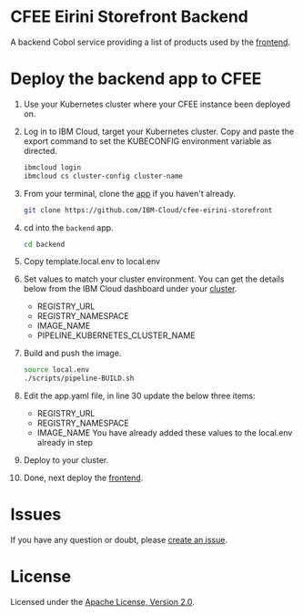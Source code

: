 # CFEE Eirini Storefront Backend
A backend Cobol service providing a list of products used by the [frontend](https://github.com/IBM-Cloud/cfee-eirini-storefront/tree/master/frontend). 

# Deploy the backend app to CFEE

1.  Use your Kubernetes cluster where your CFEE instance been deployed on.

1. Log in to IBM Cloud, target your Kubernetes cluster. Copy and paste the export command to set the KUBECONFIG environment variable as directed.

   ```bash
   ibmcloud login
   ibmcloud cs cluster-config cluster-name
   ```


1. From your terminal, clone the [app](https://github.com/IBM-Cloud/cfee-eirini-storefront) if you haven't already.

   ```bash
   git clone https://github.com/IBM-Cloud/cfee-eirini-storefront
   ```

1. cd into the `backend` app.

   ```bash
   cd backend
   ```

1. Copy template.local.env to local.env

1. Set values to match your cluster environment. You can get the details below from the IBM Cloud dashboard under your [cluster](https://cloud.ibm.com/kubernetes/clusters). 

   - REGISTRY_URL
   - REGISTRY_NAMESPACE
   - IMAGE_NAME
   - PIPELINE_KUBERNETES_CLUSTER_NAME

1. Build and push the image.

   ```bash
   source local.env
   ./scripts/pipeline-BUILD.sh
   ```

1. Edit the app.yaml file, in line 30 update the below three items:

   - REGISTRY_URL
   - REGISTRY_NAMESPACE
   - IMAGE_NAME
   You have already added these values to the local.env already in step 

1. Deploy to your cluster.

1. Done, next deploy the [frontend](https://github.com/IBM-Cloud/cfee-eirini-storefront/tree/master/frontend). 

# Issues

If you have any question or doubt, please [create an issue](https://github.com/IBM-Cloud/cfee-eirini-storefront/issues).


# License

Licensed under the [Apache License, Version 2.0](http://www.apache.org/licenses/LICENSE-2.0).